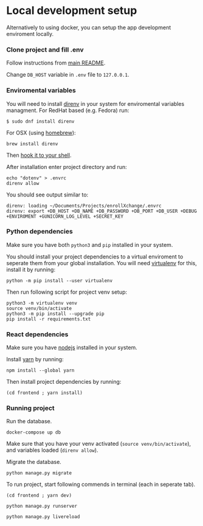 # Local development setup
Alternatively to using docker, you can setup the app development enviroment locally.

### Clone project and fill .env
Follow instructions from [main README](https://github.com/jakubsolecki/enrollXchange/blob/main/README.md).

Change `DB_HOST` variable in `.env` file to `127.0.0.1`.

### Enviromental variables
You will need to install [direnv](https://direnv.net/) in your system for enviromental variables managment.
For RedHat based (e.g. Fedora) run:
```shell
$ sudo dnf install direnv
```
For OSX (using [homebrew](https://formulae.brew.sh/)):
```shell
brew install direnv
```
Then [hook it to your shell](https://direnv.net/docs/hook.html).

After installation enter project directory and run:
```shell
echo "dotenv" > .envrc
direnv allow
```
You should see output similar to:
```shell
direnv: loading ~/Documents/Projects/enrollXchange/.envrc
direnv: export +DB_HOST +DB_NAME +DB_PASSWORD +DB_PORT +DB_USER +DEBUG +ENVIROMENT +GUNICORN_LOG_LEVEL +SECRET_KEY
```
### Python dependencies
Make sure you have both `python3` and `pip` installed in your system.

You should install your project dependencies to a virtual enviroment to seperate them from your global installation. You will need [virtualenv](https://pypi.org/project/virtualenv/) for this, install it by running:
```shell
python -m pip install --user virtualenv
```
Then run following script for project venv setup:
```shell
python3 -m virtualenv venv
source venv/bin/activate
python3 -m pip install --upgrade pip
pip install -r requirements.txt
```
### React dependencies
Make sure you have [nodejs](https://nodejs.org/en/about/) installed in your system.

Install [yarn](https://classic.yarnpkg.com/en/docs/install/#mac-stable) by running:
```shell
npm install --global yarn
```
Then install project dependencies by running:
```shell
(cd frontend ; yarn install)
```
### Running project
Run the database.
```shell
docker-compose up db
```
Make sure that you have your venv activated (`source venv/bin/activate`), and variables loaded (`direnv allow`).

Migrate the database.
```shell
python manage.py migrate
```
To run project, start following commends in terminal (each in seperate tab).
```shell
(cd frontend ; yarn dev)
```
```shell
python manage.py runserver
```
```shell
python manage.py livereload
```
